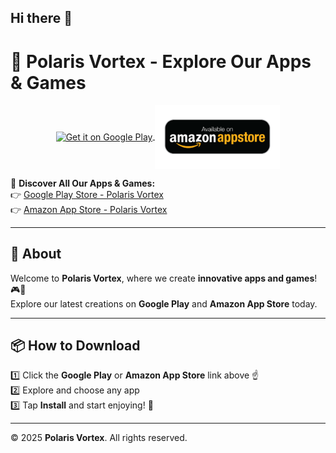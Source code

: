 ## Hi there 👋  

# 🚀 Polaris Vortex - Explore Our Apps & Games  

<p align="center">
    <a href="https://play.google.com/store/apps/developer?id=Polaris+Vortex">
        <img src="https://upload.wikimedia.org/wikipedia/commons/7/78/Google_Play_Store_badge_EN.svg" alt="Get it on Google Play" width="200" style="vertical-align: middle;">
    </a>
    <a href="https://www.amazon.com/dp/B0F2HFPBKP">
        <img src="https://raw.githubusercontent.com/polarisvortex/polarisvortex/main/amazon-badge.png" alt="Get it on Amazon" width="200" style="vertical-align: middle;">
    </a>
</p>

📲 **Discover All Our Apps & Games:**  
👉 [Google Play Store - Polaris Vortex](https://play.google.com/store/apps/developer?id=Polaris+Vortex)  
👉 [Amazon App Store - Polaris Vortex](https://www.amazon.com/dp/B0F2HFPBKP)  

---

## 🌟 About  
Welcome to **Polaris Vortex**, where we create **innovative apps and games**! 🎮📱  
Explore our latest creations on **Google Play** and **Amazon App Store** today.  

---

## 📦 How to Download  
1️⃣ Click the **Google Play** or **Amazon App Store** link above ☝️  
2️⃣ Explore and choose any app  
3️⃣ Tap **Install** and start enjoying! 🚀  

---

© 2025 **Polaris Vortex**. All rights reserved.  
